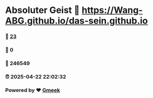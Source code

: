 # Absoluter Geist :link: https://Wang-ABG.github.io/das-sein.github.io 
### :page_facing_up: [23](https://Wang-ABG.github.io/das-sein.github.io/tag.html) 
### :speech_balloon: 0 
### :hibiscus: 246549 
### :alarm_clock: 2025-04-22 22:02:32 
### Powered by :heart: [Gmeek](https://github.com/Meekdai/Gmeek)
